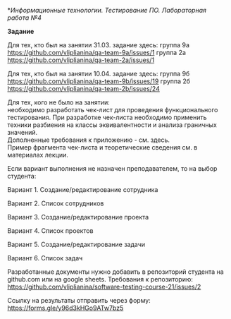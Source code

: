 **Информационные технологии. Тестирование ПО. Лабораторная работа №4*

**Задание**

Для тех, кто был на занятии 31.03. задание здесь:
группа 9а https://github.com/vliplianina/qa-team-9a/issues/1 
группа 2а https://github.com/vliplianina/qa-team-2a/issues/1 

Для тех, кто был на занятии 10.04. задание здесь:
группа 9б https://github.com/vliplianina/qa-team-9b/issues/19 
группа 2б https://github.com/vliplianina/qa-team-2b/issues/24 

Для тех, кого не было на занятии:  
необходимо разработать чек-лист для проведения функционального тестирования. При разработке чек-листа необходимо применить техники разбиения на классы эквивалентности и анализа граничных значений.  
Дополненные требования к приложению - см. здесь.  
Пример фрагмента чек-листа и теоретические сведения см. в материалах лекции.      

Если вариант выполнения не назначен преподавателем, то на выбор студента:

Вариант 1. Создание/редактирование сотрудника

Вариант 2. Список сотрудников

Вариант 3. Создание/редактирование проекта 

Вариант 4. Список проектов

Вариант 5. Создание/редактирование задачи 

Вариант 6. Список задач 

Разработанные документы нужно добавить в репозиторий студента на github.com или на google sheets. Требования к репозиторию: https://github.com/vliplianina/software-testing-course-21/issues/2

Ссылку на результаты отправить через форму: https://forms.gle/y96d3kHGo9ATw7bz5


